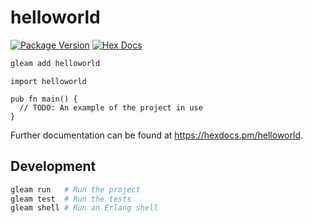 # helloworld

[![Package Version](https://img.shields.io/hexpm/v/helloworld)](https://hex.pm/packages/helloworld)
[![Hex Docs](https://img.shields.io/badge/hex-docs-ffaff3)](https://hexdocs.pm/helloworld/)

```sh
gleam add helloworld
```
```gleam
import helloworld

pub fn main() {
  // TODO: An example of the project in use
}
```

Further documentation can be found at <https://hexdocs.pm/helloworld>.

## Development

```sh
gleam run   # Run the project
gleam test  # Run the tests
gleam shell # Run an Erlang shell
```
